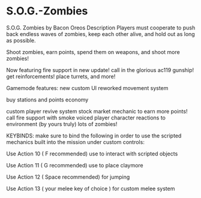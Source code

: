 # S.O.G.-Zombies
S.O.G. Zombies by Bacon Oreos
Description
Players must cooperate to push back endless waves of zombies, keep each other alive, and hold out as long as possible.

Shoot zombies, earn points, spend them on weapons, and shoot more zombies!

Now featuring fire support in new update!
call in the glorious ac119 gunship! get reinforcements! place turrets, and more!



Gamemode features:
new custom UI
reworked movement system

buy stations and points economy

custom player revive system
stock market mechanic to earn more points!
call fire support with smoke
voiced player character reactions to environment (by yours truly)
lots of zombies!



KEYBINDS:
make sure to bind the following in order to use the scripted mechanics built into the mission
under custom controls:

Use Action 10 ( F recommended) use to interact with scripted objects

Use Action 11 ( G recommended) use to place claymore

Use Action 12 ( Space recommended) for jumping

Use Action 13 ( your melee key of choice ) for custom melee system
